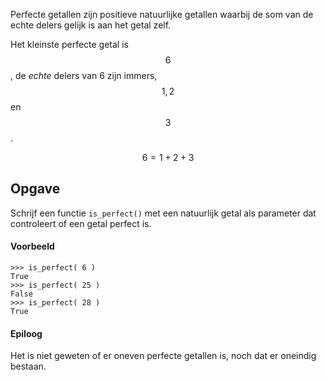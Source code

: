 Perfecte getallen zijn positieve natuurlijke getallen waarbij de som van de echte delers gelijk is aan het getal zelf.

Het kleinste perfecte getal is $$6$$, de *echte* delers van 6 zijn immers, $$1,2$$ en $$3$$.

$$
6 = 1 + 2 + 3
$$

## Opgave
Schrijf een functie `is_perfect()` met een natuurlijk getal als parameter dat controleert of een getal perfect is.

#### Voorbeeld
```
>>> is_perfect( 6 )
True
>>> is_perfect( 25 )
False
>>> is_perfect( 28 )
True
```

#### Epiloog
Het is niet geweten of er oneven perfecte getallen is, noch dat er oneindig bestaan.